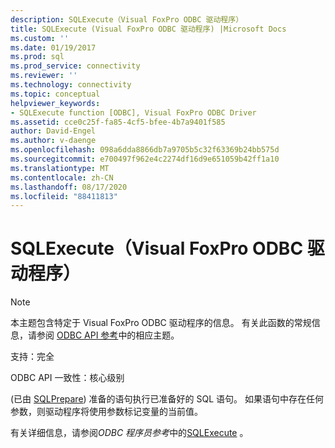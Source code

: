 ```yaml
---
description: SQLExecute（Visual FoxPro ODBC 驱动程序）
title: SQLExecute (Visual FoxPro ODBC 驱动程序) |Microsoft Docs
ms.custom: ''
ms.date: 01/19/2017
ms.prod: sql
ms.prod_service: connectivity
ms.reviewer: ''
ms.technology: connectivity
ms.topic: conceptual
helpviewer_keywords:
- SQLExecute function [ODBC], Visual FoxPro ODBC Driver
ms.assetid: cce0c25f-fa85-4cf5-bfee-4b7a9401f585
author: David-Engel
ms.author: v-daenge
ms.openlocfilehash: 098a6dda8866db7a9705b5c32f63369b24bb575d
ms.sourcegitcommit: e700497f962e4c2274df16d9e651059b42ff1a10
ms.translationtype: MT
ms.contentlocale: zh-CN
ms.lasthandoff: 08/17/2020
ms.locfileid: "88411813"
---
```

# <a name="sqlexecute-visual-foxpro-odbc-driver"></a>SQLExecute（Visual FoxPro ODBC 驱动程序）
> [!NOTE]  
>  本主题包含特定于 Visual FoxPro ODBC 驱动程序的信息。 有关此函数的常规信息，请参阅 [ODBC API 参考](../../odbc/reference/syntax/odbc-api-reference.md)中的相应主题。  
  
 支持：完全  
  
 ODBC API 一致性：核心级别  
  
  (已由 [SQLPrepare](../../odbc/microsoft/sqlprepare-visual-foxpro-odbc-driver.md)) 准备的语句执行已准备好的 SQL 语句。 如果语句中存在任何参数，则驱动程序将使用参数标记变量的当前值。  
  
 有关详细信息，请参阅*ODBC 程序员参考*中的[SQLExecute](../../odbc/reference/syntax/sqlexecute-function.md) 。
